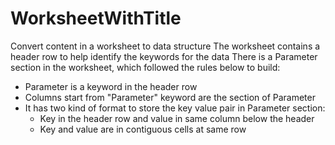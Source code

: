 
# WorksheetWithTitle
Convert content in a worksheet to data structure
The worksheet contains a header row to help identify the keywords for the data
There is a Parameter section in the worksheet, which followed the rules below to build:
 - Parameter is a keyword in the header row
 - Columns start from "Parameter" keyword are the section of Parameter
 - It has two kind of format to store the key value pair in Parameter section:
   - Key in the header row and value in same column below the header
   - Key and value are in contiguous cells at same row
